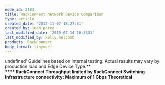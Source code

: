 ```yaml
---
node_id: 3183
title: RackConnect Network Device Comparison
type: article
created_date: '2012-11-07 18:27:51'
created_by: juan.perez
last_modified_date: '2015-07-14 16:5531'
last_modified_by: kelly.holcomb
products: RackConnect
body_format: tinymce
---
```


undefined&rsquo; Guidelines based on internal testing.
Actual results may vary by production load and Edge Device Type.**\
 **\*\*\*\*  RackConnect Throughput limited by RackConnect Switching
Infrastructure connectivity: Maximum of 1 Gbps Theoretical**

 

